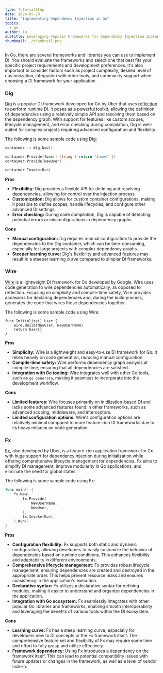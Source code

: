 ```yaml
---
type: TutorialStep
date: 2024-05-20
title: "Implementing Dependency Injection in Go"
topics:
  - go
author: iu
subtitle: Leveraging Popular Frameworks for Dependency Injection Implementation
thumbnail: ./thumbnail.png
---
```


In Go, there are several frameworks and libraries you can use to implement DI. You should evaluate the frameworks and select one that best fits your specific project requirements and development preferences. It's also important to consider factors such as project complexity, desired level of customization, integration with other tools, and community support when choosing a DI framework for your application.

### Dig

[Dig](https://github.com/uber-go/dig) is a popular DI framework developed for Go by Uber that uses [reflection](https://www.linkedin.com/advice/0/what-benefits-drawbacks-using-reflection) to perform runtime DI. It poses as a powerful toolkit, allowing the definition of dependencies using a relatively simple API and resolving them based on the dependency graph. With support for features like custom scopes, lifecycle management, and error checking during compilation, Dig is well-suited for complex projects requiring advanced configuration and flexibility.

The following is some sample code using Dig:

```go
container := dig.New()

container.Provide(func() string { return "James" })
container.Provide(NewUser)

container.Invoke(Run)
```

**Pros**

- **Flexibility:** Dig provides a flexible API for defining and resolving dependencies, allowing for control over the injection process.
- **Customization:** Dig allows for custom container configurations, making it possible to define scopes, handle lifecycles, and configure other advanced DI settings.
- **Error checking:** During code compilation, Dig is capable of detecting potential errors or misconfigurations in dependency graphs.

**Cons**

- **Manual configuration:** Dig requires manual configuration to provide the dependencies to the Dig container, which can be time-consuming, especially for large projects with complex dependency graphs.
- **Steeper learning curve:** Dig's flexibility and advanced features may result in a steeper learning curve compared to simpler DI frameworks.

### Wire

[Wire](https://github.com/google/wire) is a lightweight DI framework for Go developed by Google. Wire uses code generation to wire dependencies automatically, as opposed to reflection. Focusing on simplicity and compile-time safety, Wire provides accessors for declaring dependencies and, during the build process, generates the code that wires these dependencies together.

The following is some sample code using Wire:

```
func Initialize() User {
    wire.Build(NewUser, NewUserName)
    return User{}
}
```

**Pros**

- **Simplicity:** Wire is a lightweight and easy-to-use DI framework for Go. It relies heavily on code generation, reducing manual configuration.
- **Compile-time safety:** Wire performs dependency graph analysis at compile time, ensuring that all dependencies are satisfied.
- **Integration with Go tooling:** Wire integrates well with other Go tools, such as `go generate`, making it seamless to incorporate into the development workflow.

**Cons**

- **Limited features:** Wire focuses primarily on initilization-based DI and lacks some advanced features found in other frameworks, such as advanced scoping, middleware, and interceptors.
- **Limited configuration options:** Wire's configuration options are relatively minimal compared to more feature-rich DI frameworks due to its heavy reliance on code generation.

### Fx

[Fx](https://uber-go.github.io/fx/), also developed by Uber, is a feature-rich application framework for Go with huge support for dependency injection during initialization while offering comprehensive lifecycle management for dependencies. Fx aims to simplify DI management, improve modularity in Go applications, and eliminate the need for global states.

The following is some sample code using Fx:

```go
func main() {
    fx.New(
        fx.Provide(
            NewUserName,
            NewUser,
        ),
        fx.Invoke(Run),
    ).Run()
}
```

**Pros**

- **Configuration flexibility:** Fx supports both static and dynamic configuration, allowing developers to easily customize the behavior of dependencies based on runtime conditions. This enhances flexibility and adaptability in different environments.
- **Comprehensive lifecycle management:** Fx provides robust lifecycle management, ensuring dependencies are created and destroyed in the appropriate order. This helps prevent resource leaks and ensures consistency in the application's execution.
- **Declarative syntax:** Fx utilizes a declarative syntax for defining modules, making it easier to understand and organize dependencies in the application.
- **Integration with Go ecosystem:** Fx seamlessly integrates with other popular Go libraries and frameworks, enabling smooth interoperability and leveraging the benefits of various tools within the DI ecosystem.

**Cons**

- **Learning curve:** Fx has a steep learning curve, especially for developers new to DI concepts or the Fx framework itself. The comprehensive feature set and flexibility of Fx may require some time and effort to fully grasp and utilize effectively.
- **Framework dependency:** Using Fx introduces a dependency on the framework itself. This can lead to potential compatibility issues with future updates or changes in the framework, as well as a level of vendor lock-in.
